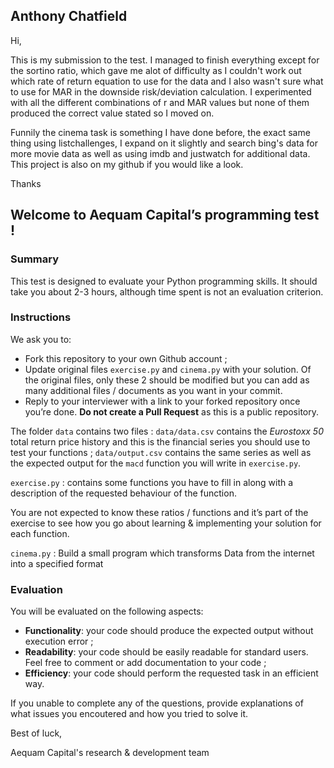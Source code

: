 ## Anthony Chatfield
Hi,

This is my submission to the test. I managed to finish everything except for the sortino ratio, which gave me alot of difficulty as I couldn't work out which rate of return equation to use for the data and I also wasn't sure what to use for MAR in the downside risk/deviation calculation. I experimented with all the different combinations of r and MAR values but none of them produced the correct value stated so I moved on.

Funnily the cinema task is something I have done before, the exact same thing using listchallenges, I expand on it slightly and search bing's data for more movie data as well as using imdb and justwatch for additional data. This project is also on my github if you would like a look.

Thanks

## Welcome to Aequam Capital’s programming test !

### Summary

This test is designed to evaluate your Python programming skills. It should take you about 2-3 hours, although time spent is not an evaluation criterion.

### Instructions

We ask you to:

*   Fork this repository to your own Github account ;
*   Update original files `exercise.py` and `cinema.py` with your solution. Of the original files, only these 2 should be modified but you can add as many additional files / documents as you want in your commit.
*   Reply to your interviewer with a link to your forked repository once you’re done. **Do not create a Pull Request** as this is a public repository.


The folder `data` contains two files : `data/data.csv` contains the _Eurostoxx 50_ total return price history and this is the financial series you should use to test your functions ; `data/output.csv` contains the same series as well as the expected output for the `macd` function you will write in `exercise.py`.

`exercise.py` : contains some functions you have to fill in along with a description of the requested behaviour of the function.

You are not expected to know these ratios / functions and it’s part of the exercise to see how you go about learning & implementing your solution for each function.

`cinema.py` : Build a small program which transforms Data from the internet into a specified format

### Evaluation

You will be evaluated on the following aspects:

*   **Functionality**: your code should produce the expected output without execution error ;
*   **Readability**: your code should be easily readable for standard users. Feel free to comment or add documentation to your code ;
*   **Efficiency**: your code should perform the requested task in an efficient way.

If you unable to complete any of the questions, provide explanations of what issues you encoutered and how you tried to solve it.

Best of luck,

Aequam Capital's research & development team
